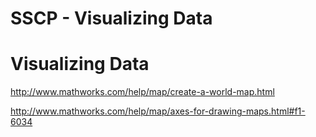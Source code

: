 # SSCP - Visualizing Data

# Visualizing Data

http://www.mathworks.com/help/map/create-a-world-map.html

http://www.mathworks.com/help/map/axes-for-drawing-maps.html#f1-6034

